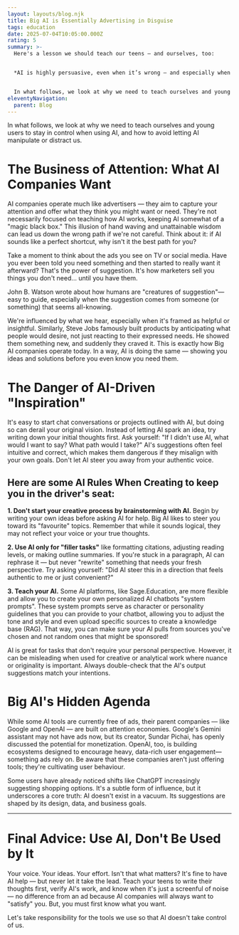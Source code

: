 ```yaml
---
layout: layouts/blog.njk
title: Big AI is Essentially Advertising in Disguise
tags: education
date: 2025-07-04T10:05:00.000Z
rating: 5
summary: >-
  Here's a lesson we should teach our teens — and ourselves, too:


  *AI is highly persuasive, even when it’s wrong — and especially when it’s flattering or aligns perfectly with your views. It's easy to believe it's right, especially when it feels like a shortcut to your goals. But AI isn't just a tool; it’s often designed to capture your attention and influence your decisions, much like advertising does.*


  In what follows, we look at why we need to teach ourselves and young users to stay in control when using AI, and how to avoid letting AI manipulate or distract us.
eleventyNavigation:
  parent: Blog
---
```

In what follows, we look at why we need to teach ourselves and young users to stay in control when using AI, and how to avoid letting AI manipulate or distract us.

# The Business of Attention: What AI Companies Want

AI companies operate much like advertisers — they aim to capture your attention and offer what they think you might want or need. They're not necessarily focused on teaching how AI works, keeping AI somewhat of a "magic black box." This illusion of hand waving and unattainable wisdom can lead us down the wrong path if we're not careful. Think about it: if AI sounds like a perfect shortcut, why isn't it the best path for you?

Take a moment to think about the ads you see on TV or social media. Have you ever been told you need something and then started to really want it afterward? That's the power of suggestion. It's how marketers sell you things you don't need… until you have them.

John B. Watson wrote about how humans are "creatures of suggestion"— easy to guide, especially when the suggestion comes from someone (or something) that seems all-knowing.

We're influenced by what we hear, especially when it's framed as helpful or insightful. Similarly, Steve Jobs famously built products by anticipating what people would desire, not just reacting to their expressed needs. He showed them something new, and suddenly they craved it. This is exactly how Big AI companies operate today. In a way, AI is doing the same — showing you ideas and solutions before you even know you need them.

# The Danger of AI-Driven "Inspiration"
It's easy to start chat conversations or projects outlined with AI, but doing so can derail your original vision. Instead of letting AI spark an idea, try writing down your initial thoughts first. Ask yourself: "If I didn't use AI, what would I want to say? What path would I take?" AI's suggestions often feel intuitive and correct, which makes them dangerous if they misalign with your own goals. Don't let AI steer you away from your authentic voice.

## **Here are some AI Rules When Creating to keep you in the driver's seat:**

**1. Don't start your creative process by brainstorming with AI.** Begin by writing your own ideas before asking AI for help. Big AI likes to steer you toward its "favourite" topics. Remember that while it sounds logical, they may not reflect your voice or your true thoughts.

**2. Use AI only for "filler tasks"** like formatting citations, adjusting reading levels, or making outline summaries. If you're stuck in a paragraph, AI can rephrase it — but never "rewrite" something that needs your fresh perspective. Try asking yourself: "Did AI steer this in a direction that feels authentic to me or just convenient?"

**3. Teach your AI.** Some AI platforms, like Sage.Education, are more flexible and allow you to create your own personalized AI chatbots "system prompts". These system prompts serve as character or personality guidelines that you can provide to your chatbot, allowing you to adjust the tone and style and even upload specific sources to create a knowledge base (RAG). That way, you can make sure your AI pulls from sources you've chosen and not random ones that might be sponsored!

AI is great for tasks that don't require your personal perspective. However, it can be misleading when used for creative or analytical work where nuance or originality is important. Always double-check that the AI's output suggestions match your intentions.

# Big AI's Hidden Agenda
While some AI tools are currently free of ads, their parent companies — like Google and OpenAI — are built on attention economies. Google's Gemini assistant may not have ads now, but its creator, Sundar Pichai, has openly discussed the potential for monetization. OpenAI, too, is building ecosystems designed to encourage heavy, data-rich user engagement—something ads rely on. Be aware that these companies aren't just offering tools; they're cultivating user behaviour.

Some users have already noticed shifts like ChatGPT increasingly suggesting shopping options. It's a subtle form of influence, but it underscores a core truth: AI doesn't exist in a vacuum. Its suggestions are shaped by its design, data, and business goals.

---

# Final Advice:  Use AI, Don't Be Used by It
Your voice. Your ideas. Your effort. Isn't that what matters? It's fine to have AI help — but never let it take the lead. Teach your teens to write their thoughts first, verify AI's work, and know when it's just a screenful of noise — no difference from an ad because AI companies will always want to "satisfy" you. But, you must first know what you want.

Let's take responsibility for the tools we use so that AI doesn't take control of us.

